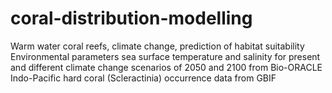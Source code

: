 # coral-distribution-modelling
Warm water coral reefs, climate change, prediction of habitat suitability
Environmental parameters sea surface temperature and salinity for present and different climate change scenarios of 2050 and 2100 from Bio-ORACLE
Indo-Pacific hard coral (Scleractinia) occurrence data from GBIF
